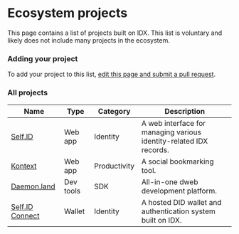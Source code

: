 # Ecosystem projects

This page contains a list of projects built on IDX. This list is voluntary and likely does not include many projects in the ecosystem.

### **Adding your project**

To add your project to this list, [edit this page and submit a pull request](https://github.com/ceramicstudio/idx-docs/edit/main/docs/learn/ecosystem.md).

### **All projects**

| Name                               | Type      | Category     | Description                                                        |
| ---------------------------------- | --------- | ------------ | ------------------------------------------------------------------ |
| [Self.ID](https://self.id)         | Web app   | Identity     | A web interface for managing various identity-related IDX records. |
| [Kontext](https://kontext.app)     | Web app   | Productivity | A social bookmarking tool.                                         |
| [Daemon.land](https://daemon.land) | Dev tools | SDK          | All-in-one dweb development platform.                              |
| [Self.ID Connect](https://self.id) | Wallet    | Identity     | A hosted DID wallet and authentication system built on IDX.        |
